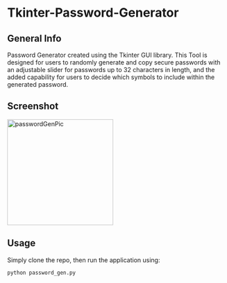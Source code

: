 # Tkinter-Password-Generator

## General Info

Password Generator created using the Tkinter GUI library. This Tool is designed for users to randomly generate and copy secure passwords with an adjustable slider for passwords up to 32 characters in length, and the added capability for users to decide which symbols to include within the generated password.

## Screenshot
<img width="244" alt="passwordGenPic" src="https://user-images.githubusercontent.com/86200482/218287719-3a305ada-9b62-4692-9ad2-1cbe60ef571f.PNG">


## Usage

Simply clone the repo, then run the application using:
```bash
python password_gen.py
```
